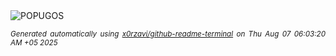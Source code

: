 <div align="justify">
<picture>
    <source media="(prefers-color-scheme: dark)" srcset="https://i.ibb.co/8Ggx6QM/output-gif.gif">
    <source media="(prefers-color-scheme: light)" srcset="https://i.ibb.co/8Ggx6QM/output-gif.gif">
    <img alt="POPUGOS" src="https://i.ibb.co/8Ggx6QM/output-gif.gif">
</picture>

<sub><i>Generated automatically using [x0rzavi/github-readme-terminal](https://github.com/x0rzavi/github-readme-terminal) on Thu Aug 07 06:03:20 AM +05 2025</i></sub>
</div>